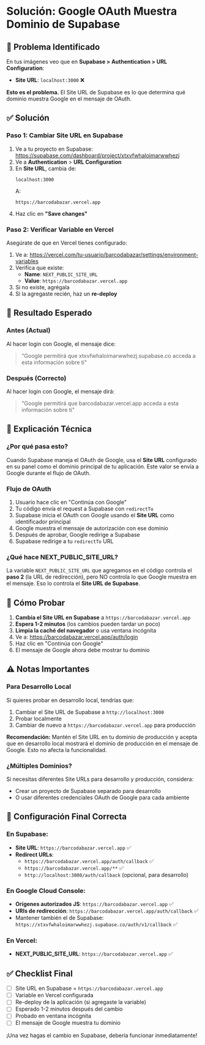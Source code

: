 # Solución: Google OAuth Muestra Dominio de Supabase

## 🔴 Problema Identificado

En tus imágenes veo que en **Supabase > Authentication > URL Configuration**:
- **Site URL**: `localhost:3000` ❌

**Esto es el problema.** El Site URL de Supabase es lo que determina qué dominio muestra Google en el mensaje de OAuth.

## ✅ Solución

### Paso 1: Cambiar Site URL en Supabase

1. Ve a tu proyecto en Supabase: https://supabase.com/dashboard/project/xtxvfwhaloimarwwhezj
2. Ve a **Authentication** > **URL Configuration**
3. En **Site URL**, cambia de:
   ```
   localhost:3000
   ```
   A:
   ```
   https://barcodabazar.vercel.app
   ```
4. Haz clic en **"Save changes"**

### Paso 2: Verificar Variable en Vercel

Asegúrate de que en Vercel tienes configurado:

1. Ve a: https://vercel.com/tu-usuario/barcodabazar/settings/environment-variables
2. Verifica que existe:
   - **Name**: `NEXT_PUBLIC_SITE_URL`
   - **Value**: `https://barcodabazar.vercel.app`
3. Si no existe, agrégala
4. Si la agregaste recién, haz un **re-deploy**

## 🎯 Resultado Esperado

### Antes (Actual)
Al hacer login con Google, el mensaje dice:
> "Google permitirá que xtxvfwhaloimarwwhezj.supabase.co acceda a esta información sobre ti"

### Después (Correcto)
Al hacer login con Google, el mensaje dirá:
> "Google permitirá que barcodabazar.vercel.app acceda a esta información sobre ti"

## 📝 Explicación Técnica

### ¿Por qué pasa esto?

Cuando Supabase maneja el OAuth de Google, usa el **Site URL** configurado en su panel como el dominio principal de tu aplicación. Este valor se envía a Google durante el flujo de OAuth.

### Flujo de OAuth

1. Usuario hace clic en "Continúa con Google"
2. Tu código envía el request a Supabase con `redirectTo`
3. Supabase inicia el OAuth con Google usando el **Site URL** como identificador principal
4. Google muestra el mensaje de autorización con ese dominio
5. Después de aprobar, Google redirige a Supabase
6. Supabase redirige a tu `redirectTo` URL

### ¿Qué hace NEXT_PUBLIC_SITE_URL?

La variable `NEXT_PUBLIC_SITE_URL` que agregamos en el código controla el **paso 2** (la URL de redirección), pero NO controla lo que Google muestra en el mensaje. Eso lo controla el **Site URL de Supabase**.

## 🧪 Cómo Probar

1. **Cambia el Site URL en Supabase** a `https://barcodabazar.vercel.app`
2. **Espera 1-2 minutos** (los cambios pueden tardar un poco)
3. **Limpia la caché del navegador** o usa ventana incógnita
4. Ve a: https://barcodabazar.vercel.app/auth/login
5. Haz clic en "Continúa con Google"
6. El mensaje de Google ahora debe mostrar tu dominio

## ⚠️ Notas Importantes

### Para Desarrollo Local

Si quieres probar en desarrollo local, tendrías que:
1. Cambiar el Site URL de Supabase a `http://localhost:3000`
2. Probar localmente
3. Cambiar de nuevo a `https://barcodabazar.vercel.app` para producción

**Recomendación:** Mantén el Site URL en tu dominio de producción y acepta que en desarrollo local mostrará el dominio de producción en el mensaje de Google. Esto no afecta la funcionalidad.

### ¿Múltiples Dominios?

Si necesitas diferentes Site URLs para desarrollo y producción, considera:
- Crear un proyecto de Supabase separado para desarrollo
- O usar diferentes credenciales OAuth de Google para cada ambiente

## 🎯 Configuración Final Correcta

### En Supabase:
- **Site URL**: `https://barcodabazar.vercel.app` ✅
- **Redirect URLs**: 
  - `https://barcodabazar.vercel.app/auth/callback` ✅
  - `https://barcodabazar.vercel.app/**` ✅
  - `http://localhost:3000/auth/callback` (opcional, para desarrollo)

### En Google Cloud Console:
- **Orígenes autorizados JS**: `https://barcodabazar.vercel.app` ✅
- **URIs de redirección**: `https://barcodabazar.vercel.app/auth/callback` ✅
- Mantener también el de Supabase: `https://xtxvfwhaloimarwwhezj.supabase.co/auth/v1/callback` ✅

### En Vercel:
- **NEXT_PUBLIC_SITE_URL**: `https://barcodabazar.vercel.app` ✅

## ✅ Checklist Final

- [ ] Site URL en Supabase = `https://barcodabazar.vercel.app`
- [ ] Variable en Vercel configurada
- [ ] Re-deploy de la aplicación (si agregaste la variable)
- [ ] Esperado 1-2 minutos después del cambio
- [ ] Probado en ventana incógnita
- [ ] El mensaje de Google muestra tu dominio

¡Una vez hagas el cambio en Supabase, debería funcionar inmediatamente!
